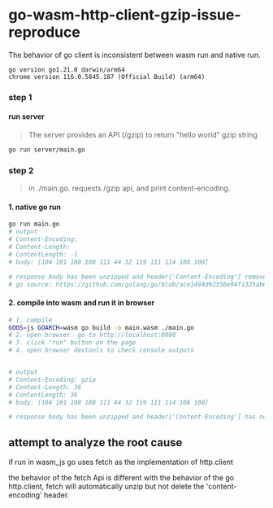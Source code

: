 # go-wasm-http-client-gzip-issue-reproduce
The behavior of go client is inconsistent between wasm run and native run.

```
go version go1.21.0 darwin/arm64
chrome version 116.0.5845.187 (Official Build) (arm64)
```
### step 1
#### run server
> The server provides an API (/gzip) to return "hello world" gzip string 
```sh
go run server/main.go
```

### step 2
> in ./main.go. requests /gzip api, and print content-encoding.
#### 1. native go run
```sh
go run main.go
# output
# Content-Encoding: 
# Content-Length: 
# ContentLength: -1
# body: [104 101 108 108 111 44 32 119 111 114 108 100]

# response body has been unzipped and header['Content-Encoding'] removed
# go source: https://github.com/golang/go/blob/ace1494d9235be94f1325ab6e45105a446b3224c/src/net/http/transport.go#L2245
```

#### 2. compile into wasm and run it in browser
```sh
# 1. compile
GOOS=js GOARCH=wasm go build -o main.wasm ./main.go
# 2. open browser. go to http://localhost:8080
# 3. click "run" button on the page
# 4. open browser devtools to check console outputs


# output
# Content-Encoding: gzip
# Content-Length: 36
# ContentLength: 36
# body: [104 101 108 108 111 44 32 119 111 114 108 100]

# response body has been unzipped and header['Content-Encoding'] has not been deleted
```


## attempt to analyze the root cause
if run in wasm_js go uses fetch as the implementation of http.client

the behavior of the fetch Api is different with the behavior of the go http.client, fetch will automatically unzip but not delete the 'content-encoding' header.

